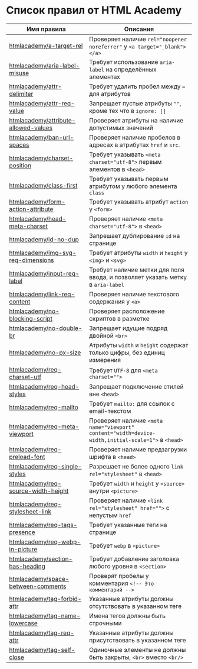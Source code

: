 # Список правил от HTML Academy

| Имя правила                                                                        | Описания                                                                                           |
|------------------------------------------------------------------------------------|----------------------------------------------------------------------------------------------------|
| [htmlacademy/a-target-rel](../rules/a-target-rel/README.md)                        | Проверяет наличие `rel="noopener noreferrer"` у `<a target="_blank"></a>`                          |
| [htmlacademy/aria-label-misuse](../rules/aria-label-misuse/README.md)              | Требует использование `aria-label` на определённых элементах                                       |
| [htmlacademy/attr-delimiter](../rules/attr-delimiter/README.md)                    | Требует удалить пробел между `=` для атрибутов                                                     |
| [htmlacademy/attr-req-value](../rules/attr-req-value/README.md)                    | Запрещает пустые атрибуты `""`, кроме тех что в `ignore: []`                                       |
| [htmlacademy/attribute-allowed-values](../rules/attribute-allowed-values/README.md) | Проверяет атрибуты на наличие допустимых значений                                                  |
| [htmlacademy/ban-url-spaces](../rules/ban-url-spaces/README.md)                    | Проверяет наличие пробелов в адресах в атрибутах `href` и `src`.                                   |
| [htmlacademy/charset-position](../rules/charset-position/README.md)                | Требует указывать `<meta charset="utf-8">` первым элементов в `<head>`                             |
| [htmlacademy/class-first](../rules/class-first/README.md)                          | Требует указывать первым атрибутом у любого элемента `class`                                       |
| [htmlacademy/form-action-attribute](../rules/form-action-attribute/README.md)      | Требует указывать атрибут `action` у `<form>`                                                      |
| [htmlacademy/head-meta-charset](../rules/head-meta-charset/README.md)              | Проверяет наличие `<meta charset="utf-8">` в `<head>`                                              |
| [htmlacademy/id-no-dup](../rules/id-no-dup/README.md)                              | Запрешает дублирование `id` на странице                                                            |
| [htmlacademy/img-svg-req-dimensions](../rules/img-svg-req-dimensions/README.md)    | Требует атрибуты `width` и `height` у `<img>` и `<svg>`                                            |
| [htmlacademy/input-req-label](../rules/input-req-label/README.md)                  | Требует наличие метки для поля ввода, и позволяет указать метку в `aria-label`                     |
| [htmlacademy/link-req-content](../rules/link-req-content/README.md)                | Проверяет наличие текстового содержания у `<a>`                                                    |
| [htmlacademy/no-blocking-script](../rules/no-blocking-script/README.md)            | Проверяет расположение скриптов в разметке                                                         |
| [htmlacademy/no-double-br](../rules/no-double-br/README.md)                        | Запрещает идущие подряд двойной `<br>`                                                             |
| [htmlacademy/no-px-size](../rules/no-px-size/README.md)                            | Атрибуты `width` и `height` содержат только цифры, без единиц измерения                            |
| [htmlacademy/req-charset-utf](../rules/req-charset-utf/README.md)                  | Требует `UTF-8` для `<meta charset="">`                                                            |
| [htmlacademy/req-head-styles](../rules/req-head-styles/README.md)                  | Запрещает подключение стилей вне `<head>`                                                          |
| [htmlacademy/req-mailto](../rules/req-mailto/README.md)                            | Требует `mailto:` для ссылок c email-текстом                                                       |
| [htmlacademy/req-meta-viewport](../rules/req-meta-viewport/README.md)              | Проверяет наличие `<meta name="viewport" content="width=device-width,initial-scale=1">` в `<head>` |
| [htmlacademy/req-preload-font](../rules/req-preload-font/README.md)               | Проверяет наличие предзагрузки шрифта в `<head>`                                                   |
| [htmlacademy/req-single-styles](../rules/req-single-styles/README.md)              | Разрешает не более одного `link rel="stylesheet"` в `<head>`                                       |
| [htmlacademy/req-source-width-height](../rules/req-source-width-height/README.md)              | Требует `width` и `height` у `<source>` внутри `<picture>`                                         |
| [htmlacademy/req-stylesheet-link](../rules/req-stylesheet-link/README.md)          | Проверяет наличие `<link rel="stylesheet" href="">` с непустым `href`                              |
| [htmlacademy/req-tags-presence](../rules/req-tags-presence/README.md)           | Требует указанные теги на странице                                                                 |
| [htmlacademy/req-webp-in-picture](../rules/req-webp-in-picture/README.md)           | Требует `webp` в `<picture>`                                                                           |
| [htmlacademy/section-has-heading](../rules/section-has-heading/README.md)          | Требует добавление заголовка любого уровня в `<section>`                                           |
| [htmlacademy/space-between-comments](../rules/space-between-comments/README.md)    | Проверят пробелы у комментария `<!-- Это комментарий -->`                                          |
| [htmlacademy/tag-forbid-attr](../rules/tag-forbid-attr/README.md)                  | Указанные атрибуты должны отсутствовать в указанном теге                                           |
| [htmlacademy/tag-name-lowercase](../rules/tag-name-lowercase/README.md)            | Имена тегов должны быть строчными                                                                  |
| [htmlacademy/tag-req-attr](../rules/tag-req-attr/README.md)                        | Указанные атрибуты должны присутствовать в указанном теге                                          |
| [htmlacademy/tag-self-close](../rules/tag-self-close/README.md)                    | Одиночные элементы не должны быть закрыты, `<br>` вместо `<br/>`                                   |
